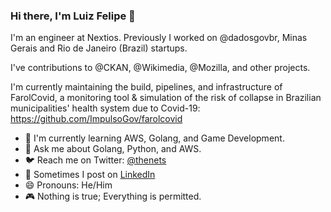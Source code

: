 ### Hi there, I'm Luiz Felipe 👋

I'm an engineer at Nextios. Previously I worked on @dadosgovbr, Minas Gerais and Rio de Janeiro (Brazil) startups.

I've contributions to @CKAN, @Wikimedia, @Mozilla, and other projects.

I'm currently maintaining the build, pipelines, and infrastructure of FarolCovid, a monitoring tool & simulation of the risk of collapse in Brazilian municipalities' health system due to Covid-19:
https://github.com/ImpulsoGov/farolcovid

- 🌱 I'm currently learning AWS, Golang, and Game Development.
- 💬 Ask me about Golang, Python, and AWS.
- 🐦 Reach me on Twitter: [@thenets](https://twitter.com/thenets)
- 💼 Sometimes I post on [LinkedIn](https://www.linkedin.com/in/luizfelipecosta/)
- 😄 Pronouns: He/Him
- 🎮 Nothing is true; Everything is permitted.
